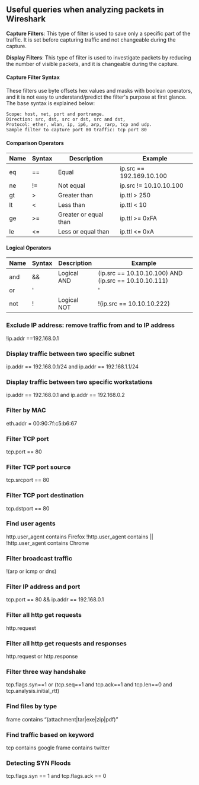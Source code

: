 ## Useful queries when analyzing packets in Wireshark


**Capture Filters**: This type of filter is used to save only a specific part of the traffic. It is set before capturing traffic and not changeable during the capture. 


**Display Filters**: This type of filter is used to investigate packets by reducing the number of visible packets, and it is changeable during the capture. 


#### Capture Filter Syntax

These filters use byte offsets hex values and masks with boolean operators, and it is not easy to understand/predict the filter's purpose at first glance. The base syntax is explained below:

    Scope: host, net, port and portrange.
    Direction: src, dst, src or dst, src and dst,
    Protocol: ether, wlan, ip, ip6, arp, rarp, tcp and udp.
    Sample filter to capture port 80 traffic: tcp port 80

#### Comparison Operators


Name | Syntax | Description | Example
-----|--------|-------------|--------
eq| == | Equal | ip.src == 192.169.10.100
ne | != | Not equal | ip.src != 10.10.10.100
gt | > | Greater than | ip.ttl > 250
lt | < | Less than | ip.ttl < 10
ge | >= | Greater or equal than | ip.ttl >= 0xFA
le | <= | Less or equal than | ip.ttl <= 0xA


#### Logical Operators

Name | Syntax | Description | Example
-----|--------|-------------|--------
and | && | Logical AND | (ip.src == 10.10.10.100) AND (ip.src == 10.10.10.111)
or | '||' | Logical OR | (ip.src == 10.10.10.100) OR (ip.src == 10.10.10.111)
not | ! | Logical NOT | !(ip.src == 10.10.10.222)


### Exclude IP address: remove traffic from and to IP address
!ip.addr ==192.168.0.1

### Display traffic between two specific subnet
ip.addr == 192.168.0.1/24 and ip.addr == 192.168.1.1/24

### Display traffic between two specific workstations
ip.addr == 192.168.0.1 and ip.addr == 192.168.0.2

### Filter by MAC
eth.addr = 00:90:7f:c5:b6:67

### Filter TCP port
tcp.port == 80

### Filter TCP port source
tcp.srcport == 80

### Filter TCP port destination
tcp.dstport == 80

### Find user agents
http.user_agent contains Firefox
!http.user_agent contains || !http.user_agent contains Chrome

### Filter broadcast traffic
!(arp or icmp or dns)

### Filter IP address and port
tcp.port == 80 && ip.addr == 192.168.0.1

### Filter all http get requests
http.request

### Filter all http get requests and responses
http.request or http.response

### Filter three way handshake
tcp.flags.syn==1 or (tcp.seq==1 and tcp.ack==1 and tcp.len==0 and tcp.analysis.initial_rtt)

### Find files by type
frame contains “(attachment|tar|exe|zip|pdf)”

### Find traffic based on keyword
tcp contains google
frame contains twitter

### Detecting SYN Floods
tcp.flags.syn == 1 and tcp.flags.ack == 0


